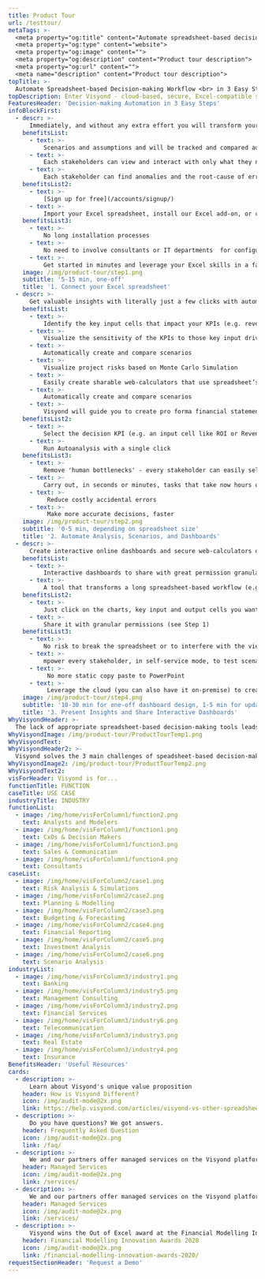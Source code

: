 ```yaml
---
title: Product Tour
url: /testtour/
metaTags: >-
  <meta property="og:title" content="Automate spreadsheet-based decision-making workflow in 3 steps">
  <meta property="og:type" content="website">
  <meta property="og:image" content="">
  <meta property="og:description" content="Product tour description">
  <meta property="og:url" content="">
  <meta name="description" content="Product tour description">
topTitle: >-
  Automate Spreadsheet-based Decision-making Workflow <br> in 3 Easy Steps
topDescription: Enter Visyond - cloud-based, secure, Excel-compatible spreadsheet modeling, auditing, analysis and visualization platform.
FeaturesHeader: 'Decision-making Automation in 3 Easy Steps'
infoBlockFirst:
  - descr: >-
      Immediately, and without any extra effort you will transform your Excel spreadsheet into a secure, scalable, and collaborative decision-making platform.
    benefitsList:
      - text: >-
          Scenarios and assumptions and will be tracked and compared automatically
      - text: >-
          Each stakeholders can view and interact with only what they need, thus preventing data leaks and shielding stakeholders from information overload
      - text: >-
          Each stakeholder can find anomalies and the root-cause of errors without having to inspect each cell in the recalculation chain.
    benefitsList2:
      - text: >-
          [Sign up for free](/accounts/signup/)
      - text: >-
          Import your Excel spreadsheet, install our Excel add-on, or create a new project from scratch         
    benefitsList3:
      - text: >-
          No long installation processes
      - text: >-
          No need to involve consultants or IT departments  for configuration (unless you want Visyond on-premise)
      - text: >-
          Get started in minutes and leverage your Excel skills in a familiar environment       
    image: /img/product-tour/step1.png
    subtitle: '5-15 min, one-off'    
    title: '1. Connect your Excel spreadsheet'
  - descr: >-
      Get valuable insights with literally just a few clicks with automated Sensitivity and Risk analyses, Scenario comparison, financial statements and interactive dashboards.
    benefitsList:
      - text: >-
          Identify the key input cells that impact your KPIs (e.g. revenues)
      - text: >-
          Visualize the sensitivity of the KPIs to those key input drivers
      - text: >-
          Automatically create and compare scenarios
      - text: >-
          Visualize project risks based on Monte Carlo Simulation
      - text: >-
          Easily create sharable web-calculators that use spreadsheet’s inputs and outputs
      - text: >-
          Automatically create and compare scenarios
      - text: >-
          Visyond will guide you to create pro forma financial statements
    benefitsList2:
      - text: >-
          Select the decision KPI (e.g. an input cell like ROI or Revenues)
      - text: >-
          Run Autoanalysis with a single click
    benefitsList3:
      - text: >-
          Remove 'human bottlenecks' - every stakeholder can easily self-serve with a few clicks instead of waiting for the 'spreadsheet guru'
      - text: >-
          Carry out, in seconds or minutes, tasks that take now hours or days of error-prone manual setups
      - text: >-
           Reduce costly accidental errors
      - text: >-
           Make more accurate decisions, faster                      
    image: /img/product-tour/step2.png
    subtitle: '0-5 min, depending on spreadsheet size'     
    title: '2. Automate Analysis, Scenarios, and Dashboards'   
  - descr: >-
      Create interactive online dashboards and secure web-calculators driven by your spreadsheet that stakeholders can use to independently test scenarios and answer ‘what-if’ questions.
    benefitsList:
      - text: >-
          Interactive dashboards to share with great permission granularity: decide what dashboard each stakeholder sees and what scenarios can be selected on each
      - text: >-
          A tool that transforms a long spreadsheet-based workflow (e.g., Budget vs Actuals, Price Negotiation model, etc.) into a real time experience, easy for the modeler and the user
    benefitsList2:
      - text: >-
          Just click on the charts, key input and output cells you want on a dashboard
      - text: >-
          Share it with granular permissions (see Step 1)
    benefitsList3:
      - text: >-
          No risk to break the spreadsheet or to interfere with the views and stress-testing of other stakeholders: charts and output cells on the dashboard that will respond only to changes of the input cells on that same dashboard
      - text: >-
          mpower every stakeholder, in self-service mode, to test scenarios and understand the impact of potential decisions without breaking the spreadsheet or interfering with others’ work
      - text: >-
           No more static copy paste to PowerPoint
      - text: >-
           Leverage the cloud (you can also have it on-premise) to create a secure and interactive analysis and presentation environment   
    image: /img/product-tour/step4.png
    subtitle: '10-30 min for one-off dashboard design, 1-5 min for updates'
    title: '3. Present Insights and Share Interactive Dashboards'   
WhyVisyondHeader: >-
  The lack of appropriate spreadsheet-based decision-making tools leads to errors, poor decisions, time and money wasted
WhyVisyondImage: /img/product-tour/ProductTourTemp1.png
WhyVisyondText:
WhyVisyondHeader2: >-
  Visyond solves the 3 main challenges of speadsheet-based decision-making
WhyVisyondImage2: /img/product-tour/ProductTourTemp2.png
WhyVisyondText2:
visForHeader: Visyond is for...
functionTitle: FUNCTION
caseTitle: USE CASE
industryTitle: INDUSTRY
functionList:
  - image: /img/home/visForColumn1/function2.png
    text: Analysts and Modelers
  - image: /img/home/visForColumn1/function1.png
    text: CxOs & Decision Makers
  - image: /img/home/visForColumn1/function3.png
    text: Sales & Communication
  - image: /img/home/visForColumn1/function4.png
    text: Consultants
caseList:
  - image: /img/home/visForColumn2/case1.png
    text: Risk Analysis & Simulations
  - image: /img/home/visForColumn2/case2.png
    text: Planning & Modelling
  - image: /img/home/visForColumn2/case3.png
    text: Budgeting & Forecasting
  - image: /img/home/visForColumn2/case4.png
    text: Financial Reporting
  - image: /img/home/visForColumn2/case5.png
    text: Investment Analysis
  - image: /img/home/visForColumn2/case6.png
    text: Scenario Analysis
industryList:
  - image: /img/home/visForColumn3/industry1.png
    text: Banking
  - image: /img/home/visForColumn3/industry5.png
    text: Management Consulting
  - image: /img/home/visForColumn3/industry2.png
    text: Financial Services
  - image: /img/home/visForColumn3/industry6.png
    text: Telecommunication
  - image: /img/home/visForColumn3/industry3.png
    text: Real Estate
  - image: /img/home/visForColumn3/industry4.png
    text: Insurance     
BenefitsHeader: 'Useful Resources'
cards:
  - description: >-
      Learn about Visyond's unique value proposition
    header: How is Visyond Different?
    icon: /img/audit-mode@2x.png
    link: https://help.visyond.com/articles/visyond-vs-other-spreadsheets/
  - description: >-
      Do you have questions? We got answers.
    header: Frequently Asked Question
    icon: /img/audit-mode@2x.png
    link: /faq/
  - description: >-
      We and our partners offer managed services on the Visyond platform
    header: Managed Services
    icon: /img/audit-mode@2x.png
    link: /services/
  - description: >-
      We and our partners offer managed services on the Visyond platform
    header: Managed Services
    icon: /img/audit-mode@2x.png
    link: /services/ 
  - description: >-
      Visyond wins the Out of Excel award at the Financial Modelling Innovation Awards 2020!
    header: Financial Modelling Innovation Awards 2020
    icon: /img/audit-mode@2x.png
    link: /financial-modelling-innovation-awards-2020/
requestSectionHeader: 'Request a Demo'    
---
```

